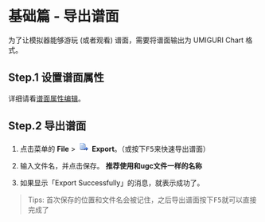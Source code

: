 # 基础篇 - 导出谱面

为了让模拟器能够游玩 (或者观看) 谱面，需要将谱面输出为 UMIGURI Chart 格式。

## Step.1 设置谱面属性

详细请看[谱面属性编辑](docs/basic/basic-chart-property)。

## Step.2 导出谱面

1. 点击菜单的 **File** > ![export](../../img/file-export.png) **Export**。（或按下<kbd>F5</kbd>来快速导出谱面）

2. 输入文件名，并点击保存。 **推荐使用和ugc文件一样的名称**

3. 如果显示「Export Successfully」的消息，就表示成功了。

> Tips: 首次保存的位置和文件名会被记住，之后导出谱面按下<kbd>F5</kbd>就可以直接完成了
